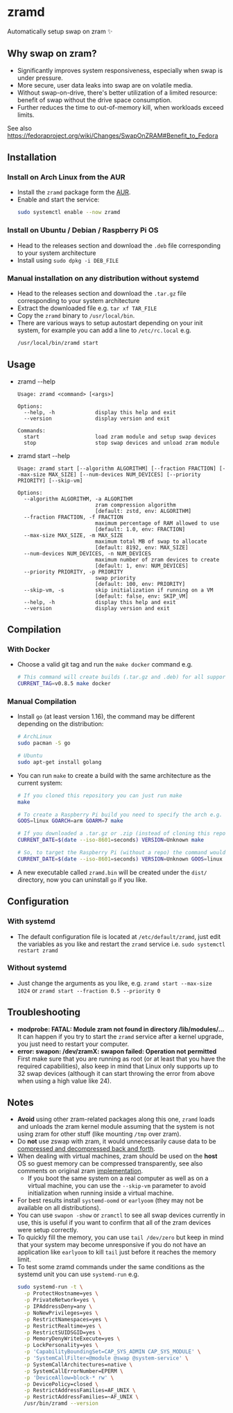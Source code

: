 # zramd

Automatically setup swap on zram ✨

## Why swap on zram?

* Significantly improves system responsiveness, especially when swap is under pressure.
* More secure, user data leaks into swap are on volatile media.
* Without swap-on-drive, there's better utilization of a limited resource: benefit of swap without the drive space consumption.
* Further reduces the time to out-of-memory kill, when workloads exceed limits.

See also https://fedoraproject.org/wiki/Changes/SwapOnZRAM#Benefit_to_Fedora

## Installation

### Install on Arch Linux from the AUR

* Install the `zramd` package form the [AUR](https://aur.archlinux.org/packages/zramd/).
* Enable and start the service:
  ```bash
  sudo systemctl enable --now zramd
  ```

### Install on Ubuntu / Debian / Raspberry Pi OS

* Head to the releases section and download the `.deb` file corresponding to your system architecture
* Install using `sudo dpkg -i DEB_FILE`

### Manual installation on any distribution without systemd

* Head to the releases section and download the `.tar.gz` file corresponding to your system architecture
* Extract the downloaded file e.g. `tar xf TAR_FILE`
* Copy the `zramd` binary to `/usr/local/bin`.
* There are various ways to setup autostart depending on your init system, for example you can add a line to `/etc/rc.local` e.g.
  ```bash
  /usr/local/bin/zramd start
  ```

## Usage

* zramd --help
  ```
  Usage: zramd <command> [<args>]

  Options:
    --help, -h             display this help and exit
    --version              display version and exit

  Commands:
    start                  load zram module and setup swap devices
    stop                   stop swap devices and unload zram module
  ```

* zramd start --help
  ```
  Usage: zramd start [--algorithm ALGORITHM] [--fraction FRACTION] [--max-size MAX_SIZE] [--num-devices NUM_DEVICES] [--priority PRIORITY] [--skip-vm]

  Options:
    --algorithm ALGORITHM, -a ALGORITHM
                           zram compression algorithm
                           [default: zstd, env: ALGORITHM]
    --fraction FRACTION, -f FRACTION
                           maximum percentage of RAM allowed to use
                           [default: 1.0, env: FRACTION]
    --max-size MAX_SIZE, -m MAX_SIZE
                           maximum total MB of swap to allocate
                           [default: 8192, env: MAX_SIZE]
    --num-devices NUM_DEVICES, -n NUM_DEVICES
                           maximum number of zram devices to create
                           [default: 1, env: NUM_DEVICES]
    --priority PRIORITY, -p PRIORITY
                           swap priority
                           [default: 100, env: PRIORITY]
    --skip-vm, -s          skip initialization if running on a VM
                           [default: false, env: SKIP_VM]
    --help, -h             display this help and exit
    --version              display version and exit
  ```

## Compilation

### With Docker

* Choose a valid git tag and run the `make docker` command e.g.
  ```bash
  # This command will create builds (.tar.gz and .deb) for all supported architectures
  CURRENT_TAG=v0.8.5 make docker
  ```

### Manual Compilation

* Install `go` (at least version 1.16), the command may be different depending on the distribution:
  ```bash
  # ArchLinux
  sudo pacman -S go

  # Ubuntu
  sudo apt-get install golang
  ```
* You can run `make` to create a build with the same architecture as the current system:
  ```bash
  # If you cloned this repository you can just run make
  make

  # To create a Raspberry Pi build you need to specify the arch e.g.
  GOOS=linux GOARCH=arm GOARM=7 make

  # If you downloaded a .tar.gz or .zip (instead of cloning this repo) you need to specify additional info
  CURRENT_DATE=$(date --iso-8601=seconds) VERSION=Unknown make

  # So, to target the Raspberry Pi (without a repo) the command would look like
  CURRENT_DATE=$(date --iso-8601=seconds) VERSION=Unknown GOOS=linux GOARCH=arm GOARM=7 make
  ```
* A new executable called `zramd.bin` will be created under the `dist/` directory, now you can uninstall `go` if you like.

## Configuration

### With systemd

* The default configuration file is located at `/etc/default/zramd`, just edit the variables as you like and restart the `zramd` service i.e. `sudo systemctl restart zramd`

### Without systemd

* Just change the arguments as you like, e.g. `zramd start --max-size 1024` or `zramd start --fraction 0.5 --priority 0`

## Troubleshooting

* **modprobe: FATAL: Module zram not found in directory /lib/modules/...**  
  It can happen if you try to start the `zramd` service after a kernel upgrade, you just need to restart your computer.
* **error: swapon: /dev/zramX: swapon failed: Operation not permitted**  
  First make sure that you are running as root (or at least that you have the required capabilities), also keep in mind that Linux only supports up to 32 swap devices (although it can start throwing the error from above when using a high value like 24).

## Notes

* **Avoid** using other zram-related packages along this one, `zramd` loads and unloads the zram kernel module assuming that the system is not using zram for other stuff (like mounting `/tmp` over zram).
* Do **not** use zswap with zram, it would unnecessarily cause data to be [compressed and decompressed back and forth](https://www.phoronix.com/forums/forum/software/distributions/1231542-fedora-34-looking-to-tweak-default-zram-configuration/page5#post1232327).
* When dealing with virtual machines, zram should be used on the **host** OS so guest memory can be compressed transparently, see also comments on original zram [implementation](https://code.google.com/archive/p/compcache/).
  * If you boot the same system on a real computer as well as on a virtual machine, you can use the `--skip-vm` parameter to avoid initialization when running inside a virtual machine.
* For best results install `systemd-oomd` or `earlyoom` (they may not be available on all distributions).
* You can use `swapon -show` or `zramctl` to see all swap devices currently in use, this is useful if you want to confirm that all of the zram devices were setup correctly.
* To quickly fill the memory, you can use `tail /dev/zero` but keep in mind that your system may become unresponsive if you do not have an application like `earlyoom` to kill `tail` just before it reaches the memory limit.
* To test some zramd commands under the same conditions as the systemd unit you can use `systemd-run` e.g.
  ```bash
  sudo systemd-run -t \
    -p ProtectHostname=yes \
    -p PrivateNetwork=yes \
    -p IPAddressDeny=any \
    -p NoNewPrivileges=yes \
    -p RestrictNamespaces=yes \
    -p RestrictRealtime=yes \
    -p RestrictSUIDSGID=yes \
    -p MemoryDenyWriteExecute=yes \
    -p LockPersonality=yes \
    -p 'CapabilityBoundingSet=CAP_SYS_ADMIN CAP_SYS_MODULE' \
    -p 'SystemCallFilter=@module @swap @system-service' \
    -p SystemCallArchitectures=native \
    -p SystemCallErrorNumber=EPERM \
    -p 'DeviceAllow=block-* rw' \
    -p DevicePolicy=closed \
    -p RestrictAddressFamilies=AF_UNIX \
    -p RestrictAddressFamilies=~AF_UNIX \
    /usr/bin/zramd --version
  ```
